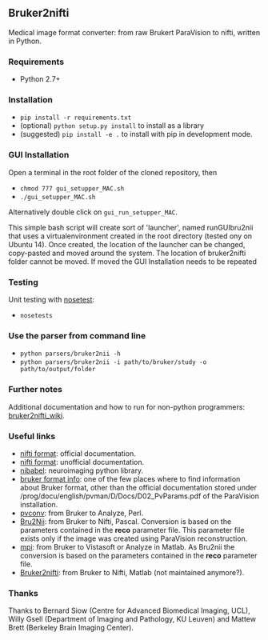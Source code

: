 ## Bruker2nifti

Medical image format converter: from raw Brukert ParaVision to nifti, written in Python.

### Requirements
* Python 2.7+

### Installation
* `pip install -r requirements.txt`
* (optional) `python setup.py install` to install as a library
* (suggested) `pip install -e .` to install with pip in development mode.

### GUI Installation
Open a terminal in the root folder of the cloned repository, then
* `chmod 777 gui_setupper_MAC.sh`
* `./gui_setupper_MAC.sh`

Alternatively double click on `gui_run_setupper_MAC`.

This simple bash script will create sort of 'launcher', named runGUIbru2nii that uses a virtualenvironment
created in the root directory (tested ony on Ubuntu 14). 
Once created, the location of the launcher can be changed, copy-pasted and moved around the system.
The location of bruker2nifti folder cannot be moved. If moved the GUI Installation needs to be repeated

### Testing
Unit testing with [nosetest](http://pythontesting.net/framework/nose/nose-introduction/):
* `nosetests`

### Use the parser from command line    
* `python parsers/bruker2nii -h`
* `python parsers/bruker2nii -i path/to/bruker/study -o path/to/output/folder`


### Further notes <a name="up"></a>
Additional documentation and how to run for non-python programmers: [bruker2nifti_wiki](https://github.com/SebastianoF/bruker2nifti/wiki).

### Useful links <a name="utilities"></a>
+ [nifti format](https://nifti.nimh.nih.gov/nifti-1): official documentation.
+ [nifti format](https://brainder.org/2012/09/23/the-nifti-file-format/): unofficial documentation.
+ [nibabel](http://nipy.org/nibabel/): neuroimaging python library. 
+ [bruker format info](http://imaging.mrc-cbu.cam.ac.uk/imaging/FormatBruker): one of the few places where to find 
information about Bruker format, other than the official documentation stored under 
<PvInstDir>/prog/docu/english/pvman/D/Docs/D02_PvParams.pdf of the ParaVision installation. 
+ [pvconv](https://github.com/matthew-brett/pvconv): from Bruker to Analyze, Perl.
+ [Bru2Nii](https://github.com/neurolabusc/Bru2Nii): from Bruker to Nifti, Pascal. Conversion is based on the parameters contained in the **reco** parameter file. This
parameter file exists only if the image was created using ParaVision reconstruction.
+ [mpi](https://github.com/francopestilli/mpi): from Bruker to Vistasoft or Analyze in Matlab. As Bru2nii the conversion 
is based on the parameters contained in the **reco** parameter file.
+ [Bruker2nifti](https://github.com/CristinaChavarrias/Bruker2nifti): from Bruker to Nifti, Matlab (not maintained anymore?).

### Thanks <a name="thanks"></a>
Thanks to 
Bernard Siow (Centre for Advanced Biomedical Imaging, UCL), 
Willy Gsell (Department of Imaging and Pathology, KU Leuven) 
and 
Mattew Brett (Berkeley Brain Imaging Center).





